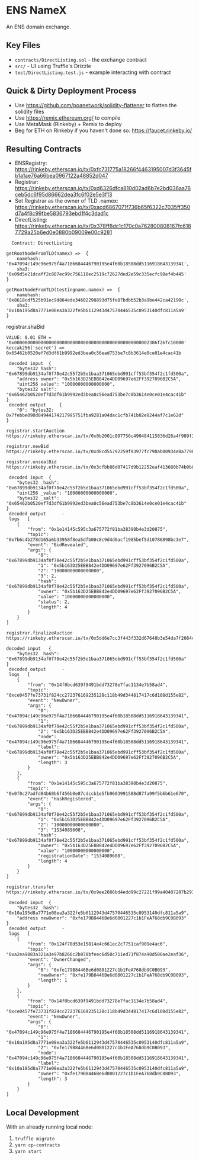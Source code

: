 # ENS NameX

An ENS domain exchange.

## Key Files

* `contracts/DirectListing.sol` - the exchange contract
* `src/` - UI using Truffle's Drizzle
* `test/DirectListing.test.js` - example interacting with contract

## Quick & Dirty Deployment Process

* Use https://github.com/poanetwork/solidity-flattener to flatten the solidity files
* Use https://remix.ethereum.org/ to compile
* Use MetaMask (Rinkeby) + Remix to deploy
* Beg for ETH on Rinkeby if you haven't done so: https://faucet.rinkeby.io/

## Resulting Contracts

* ENSRegistry: https://rinkeby.etherscan.io/tx/0xfc731775a18266f4463195007d3f3645fb1a1ae76a66bea0967122a48852d047
* Registrar: https://rinkeby.etherscan.io/tx/0xd6326dfca810d02ad6b7e2bd036aa76ceb5dc6f95d86662dea3fc6f02e5e3f13
* Set Registrar as the owner of TLD .namex: https://rinkeby.etherscan.io/tx/0xacd6867071f736b65f6322c7035ff350d7a4f8c99fbe5836793ebd1f4c3dad1c
* DirectListing: https://rinkeby.etherscan.io/tx/0x378ff8dc1c170c0a762800808167fc6187729a25b6ed0e0880b09009e00c9281

```
  Contract: DirectListing

getRootNodeFromTLD(namex) =>  {
    namehash: '0x47094c149c96e975f4a7186684446790195e4f60b18508dd5116918643139341',
    sha3: '0x09d5e21dcaff2c807ec99c756118ec2519c72627ded2e59c335ecfc98ef4b445'
}

getRootNodeFromTLD(testingname.namex) =>  {
    namehash: '0x8618cdf525b91ec9d864ede34602298893d75fe87bdbb52b3a9be442ca42190c',
    sha3: '0x10a195d8a7771e08ea3a322fe5b6112943d47570446535c0953140dfc811a5a9'
}
```

registrar.shaBid
```
VALUE: 0.01 ETH = '0x000000000000000000000000000000000000000000000000002386f26fc10000'
keccak256('secret') => 0x65462b0520ef7d3df61b9992ed3bea0c56ead753be7c8b3614e0ce01e4cac41b

 decoded input 	{
	"bytes32 hash": "0x67899db9134af0f78e42c55f2b5e1baa371065ebd991cff53bf354f2c1fd500a",
	"address owner": "0x5b163D25EBB842e4DD09697e62Ff3927096B2C5A",
	"uint256 value": "10000000000000000",
	"bytes32 salt": "0x65462b0520ef7d3df61b9992ed3bea0c56ead753be7c8b3614e0ce01e4cac41b"
}
 decoded output 	{
	"0": "bytes32: 0x7febbe090d84944174217995751fba9281a04dac1cfb741b02e8244af7c1e62d"
}

registrar.startAuction
https://rinkeby.etherscan.io/tx/0x0b2001c807756c490484115836d28a4f989f35869d02355e68fbb84098eb6cf3

registrar.newBid
https://rinkeby.etherscan.io/tx/0xd8cd55792259f93977fc790ab00934e8a7796d34c6efa2938a8b6180f2e3ea1e

registrar.unsealBid
https://rinkeby.etherscan.io/tx/0x3cfbb86d07417d9b12252eaf413680b74b0b8574d331c2459a7981e47e29ffcf

 decoded input 	{
	"bytes32 _hash": "0x67899db9134af0f78e42c55f2b5e1baa371065ebd991cff53bf354f2c1fd500a",
	"uint256 _value": "10000000000000000",
	"bytes32 _salt": "0x65462b0520ef7d3df61b9992ed3bea0c56ead753be7c8b3614e0ce01e4cac41b"
}
 decoded output 	 - 
 logs 	[
	{
		"from": "0x1e14145c595c3a675772f81ba38390b4e3d20875",
		"topic": "0x7b6c4b278d165a6b33958f8ea5dfb00c8c9d4d0acf1985bef5d10786898bc3e7",
		"event": "BidRevealed",
		"args": {
			"0": "0x67899db9134af0f78e42c55f2b5e1baa371065ebd991cff53bf354f2c1fd500a",
			"1": "0x5b163D25EBB842e4DD09697e62Ff3927096B2C5A",
			"2": "10000000000000000",
			"3": 2,
			"hash": "0x67899db9134af0f78e42c55f2b5e1baa371065ebd991cff53bf354f2c1fd500a",
			"owner": "0x5b163D25EBB842e4DD09697e62Ff3927096B2C5A",
			"value": "10000000000000000",
			"status": 2,
			"length": 4
		}
	}
]

registrar.finalizeAuction
https://rinkeby.etherscan.io/tx/0x5dd6e7cc3f443f332d67648b3e54da7f2084c065706a2f96998f7a7ce1f17d16

decoded input 	{
	"bytes32 _hash": "0x67899db9134af0f78e42c55f2b5e1baa371065ebd991cff53bf354f2c1fd500a"
}
 decoded output 	 - 
 logs 	[
	{
		"from": "0x14f0bcd639f9491bdd73278e7fac1134e7b58ad4",
		"topic": "0xce0457fe73731f824cc272376169235128c118b49d344817417c6d108d155e82",
		"event": "NewOwner",
		"args": {
			"0": "0x47094c149c96e975f4a7186684446790195e4f60b18508dd5116918643139341",
			"1": "0x67899db9134af0f78e42c55f2b5e1baa371065ebd991cff53bf354f2c1fd500a",
			"2": "0x5b163D25EBB842e4DD09697e62Ff3927096B2C5A",
			"node": "0x47094c149c96e975f4a7186684446790195e4f60b18508dd5116918643139341",
			"label": "0x67899db9134af0f78e42c55f2b5e1baa371065ebd991cff53bf354f2c1fd500a",
			"owner": "0x5b163D25EBB842e4DD09697e62Ff3927096B2C5A",
			"length": 3
		}
	},
	{
		"from": "0x1e14145c595c3a675772f81ba38390b4e3d20875",
		"topic": "0x0f0c27adfd84b60b6f456b0e87cdccb1e5fb9603991588d87fa99f5b6b61e670",
		"event": "HashRegistered",
		"args": {
			"0": "0x67899db9134af0f78e42c55f2b5e1baa371065ebd991cff53bf354f2c1fd500a",
			"1": "0x5b163D25EBB842e4DD09697e62Ff3927096B2C5A",
			"2": "10000000000000000",
			"3": "1534089608",
			"hash": "0x67899db9134af0f78e42c55f2b5e1baa371065ebd991cff53bf354f2c1fd500a",
			"owner": "0x5b163D25EBB842e4DD09697e62Ff3927096B2C5A",
			"value": "10000000000000000",
			"registrationDate": "1534089608",
			"length": 4
		}
	}
]

registrar.transfer
https://rinkeby.etherscan.io/tx/0x9ee2086bd4edd99c27221f99a40407287b293660f26b3042405041e09d4b1d52

 decoded input 	{
	"bytes32 _hash": "0x10a195d8a7771e08ea3a322fe5b6112943d47570446535c0953140dfc811a5a9",
	"address newOwner": "0xfe179B8446Be6d0801227c1b1FeA768db9C0B093"
}
 decoded output 	 - 
 logs 	[
	{
		"from": "0x124f70d53e15814e4c661ec2c7751caf909e4ac6",
		"topic": "0xa2ea9883a321a3e97b8266c2b078bfeec6d50c711ed71f874a90d500ae2eaf36",
		"event": "OwnerChanged",
		"args": {
			"0": "0xfe179B8446Be6d0801227c1b1FeA768db9C0B093",
			"newOwner": "0xfe179B8446Be6d0801227c1b1FeA768db9C0B093",
			"length": 1
		}
	},
	{
		"from": "0x14f0bcd639f9491bdd73278e7fac1134e7b58ad4",
		"topic": "0xce0457fe73731f824cc272376169235128c118b49d344817417c6d108d155e82",
		"event": "NewOwner",
		"args": {
			"0": "0x47094c149c96e975f4a7186684446790195e4f60b18508dd5116918643139341",
			"1": "0x10a195d8a7771e08ea3a322fe5b6112943d47570446535c0953140dfc811a5a9",
			"2": "0xfe179B8446Be6d0801227c1b1FeA768db9C0B093",
			"node": "0x47094c149c96e975f4a7186684446790195e4f60b18508dd5116918643139341",
			"label": "0x10a195d8a7771e08ea3a322fe5b6112943d47570446535c0953140dfc811a5a9",
			"owner": "0xfe179B8446Be6d0801227c1b1FeA768db9C0B093",
			"length": 3
		}
	}
]
```

## Local Development

With an already running local node:

1. `truffle migrate`
2. `yarn cp-contracts`
3. `yarn start`
